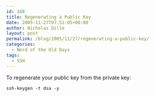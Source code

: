 ```yaml
---
id: 168
title: Regenerating a Public Key
date: 2005-11-27T07:51:05+00:00
author: Nicholas Dille
layout: post
permalink: /blog/2005/11/27/regenerating-a-public-key/
categories:
  - Nerd of the Old Days
tags:
  - SSH
---
```

To regenerate your public key from the private key:<!--more-->

`ssh-keygen -t dsa -y`